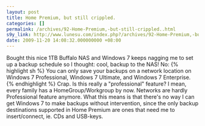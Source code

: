 ```yaml
---
layout: post
title: Home Premium, but still crippled.
categories: []
permalink: /archives/92-Home-Premium,-but-still-crippled..html
s9y_link: http://www.lunesu.com/index.php?/archives/92-Home-Premium,-but-still-crippled..html
date: 2009-11-20 14:08:32.000000000 +08:00
---
```

Bought this nice 1TB Buffalo NAS and Windows 7 keeps nagging me to set up a backup schedule so I thought: cool, backup to the NAS! No:
{% highlight sh %}
You can only save your backups on a network location on Windows 7 Professional, Windows 7 Ultimate, and Windows 7 Enterprise.
{% endhighlight %}
Crap. Is this really a "professional" feature? I mean, every family has a HomeGroup/Workgroup by now. Networks are hardly Professional feature anymore. What this means is that there's no way I can get Windows 7 to make backups without intervention, since the only backup destinations supported in Home Premium are ones that need me to insert/connect, ie. CDs and USB-keys.
